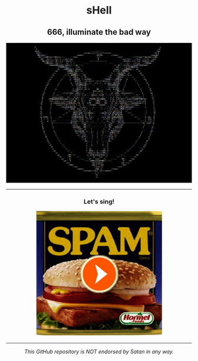 <div align="center">
<h1>sHell</h1>
<h2>666, illuminate the bad way</h2>
<img src="./Assets/sHell-icon.png" alt="SpamGod ASCII Art"/>
</div>

---

<div align="center">
<h3>Let's sing!</h3>
<a href="https://soundcloud.com/ytcracker/s-p-a-m-2">
<img src="./Assets/click-on-it-and-listen-to-ytcracker.png" alt="Click me and Spam The Nation">
</a>
</div>

---

<p align="center"><em>This GitHub repository is NOT endorsed by Satan in any way.</em></p>
